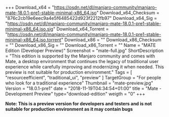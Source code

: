 +++
Download_x64 = "https://osdn.net/dl/manjaro-community/manjaro-mate-18.0.1-pre1-stable-minimal-x86_64.iso"
Download_x64_Checksum = "876c2cb19e6eec9a4e5f6485422d923f2212fb97"
Download_x64_Sig = "https://osdn.net/dl/manjaro-community/manjaro-mate-18.0.1-pre1-stable-minimal-x86_64.iso.sig"
Download_x64_Torrent = "https://osdn.net/dl/manjaro-community/manjaro-mate-18.0.1-pre1-stable-minimal-x86_64.iso.torrent"
Download_x86 = ""
Download_x86_Checksum = ""
Download_x86_Sig = ""
Download_x86_Torrent = ""
Name = "MATE Edition (Developer Preview)"
Screenshot = "mate-full.jpg"
ShortDescription = "This edition is supported by the Manjaro community and comes with Mate, a desktop environment that continues the legacy of traditional user experience while carefully improving and modernizing it when needed. This preview is not suitable for production environment."
Tags = [ "resourceefficient", "traditional_ui", "preview" ]
TargetGroup = "For people who look for a traditional experience"
Thumbnail = "mate-preview.jpg"
Version = "18.0.1-pre1"
date = "2018-11-19T04:34:54+01:00"
title = "Mate - Development Preview"
type="download-edition"
weigth = "0"
+++

**Note: This is a preview version for developers and testers and is not suitable for production environment as it may contain bugs**
